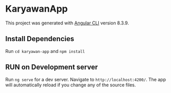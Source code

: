 # KaryawanApp

This project was generated with [Angular CLI](https://github.com/angular/angular-cli) version 8.3.9.

## Install Dependencies

Run `cd karyawan-app`
and `npm install`  

## RUN on Development server

Run `ng serve` for a dev server. Navigate to `http://localhost:4200/`. The app will automatically reload if you change any of the source files.
